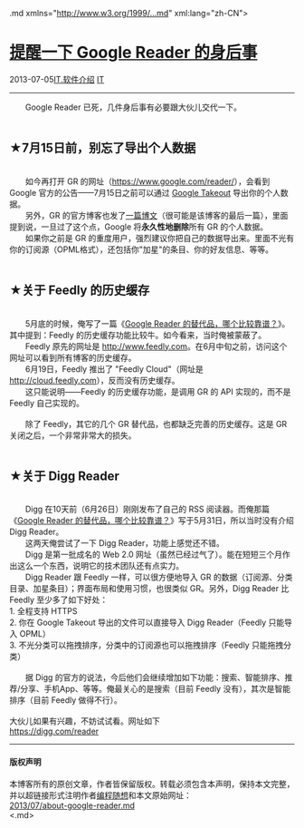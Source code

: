 <!DOCTYPE.md>
.md xmlns="http://www.w3.org/1999/...md" xml:lang="zh-CN">
<head>
<meta http-equiv="Content-Type" content="text.md; charset=utf-8" />
<meta name="generator" content="Python script by program.think@gmail.com" />
<meta name="provider" content="program-think.blogspot.com" />
<link type="text/css" rel="stylesheet" href="../../css/program-think.css" />
<title>提醒一下 Google Reader 的身后事 - 编程随想的博客</title>
</head>
<body>
<div id="main" style="width:100%;">
<h1><a href="../../index.md" title="回到首页">提醒一下 Google Reader 的身后事</a></h1>
<div class="post-info"><span class="date-header">2013-07-05</span><a href="../../tags/IT.E8BDAFE4BBB6E4BB8BE7BB8D.md" class="tag">IT.软件介绍</a> <a href="../../tags/IT.md" class="tag">IT</a> </div>
<hr>
<div class="post">
&#12288;&#12288;Google Reader 已死，几件身后事有必要跟大伙儿交代一下。<a name='more'></a><!--program-think--><br /><br /><h2>★7月15日前，别忘了导出个人数据</h2><br />&#12288;&#12288;如今再打开 GR 的网址（<a href="https://www.google.com/reader/" target="_blank" rel="nofollow">https://www.google.com/reader/</a>），会看到 Google 官方的公告——7月15日之前可以通过  <a href="https://www.google.com/takeout/#custom:reader" target="_blank" rel="nofollow">Google Takeout</a> 导出你的个人数据。<br />&#12288;&#12288;另外，GR 的官方博客也发了<a href="http://googlereader.blogspot.com/2013/07/a-final-farewell...md" target="_blank" rel="nofollow">一篇博文</a>（很可能是该博客的最后一篇），里面提到说，一旦过了这个点，Google 将<b>永久性地删除</b>所有 GR 的个人数据。<br />&#12288;&#12288;如果你之前是 GR 的重度用户，强烈建议你把自己的数据导出来。里面不光有你的订阅源（OPML格式），还包括你"加星"的条目、你的好友信息、等等。<br /><br /><h2>★关于 Feedly 的历史缓存</h2><br />&#12288;&#12288;5月底的时候，俺写了一篇《<a href="../../2013/05/google-reader-replacement.md">Google Reader 的替代品，哪个比较靠谱？</a>》。其中提到：Feedly 的历史缓存功能比较牛。如今看来，当时俺被蒙蔽了。<br />&#12288;&#12288;Feedly 原先的网址是 <a href="http://www.feedly.com" target="_blank" rel="nofollow">http://www.feedly.com</a>。在6月中旬之前，访问这个网址可以看到所有博客的历史缓存。<br />&#12288;&#12288;6月19日，Feedly 推出了 "Feedly Cloud"（网址是 <a href="http://cloud.feedly.com" target="_blank" rel="nofollow">http://cloud.feedly.com</a>），反而没有历史缓存。<br />&#12288;&#12288;这只能说明——Feedly 的历史缓存功能，是调用 GR 的 API 实现的，而不是 Feedly 自己实现的。<br /><br />&#12288;&#12288;除了 Feedly，其它的几个 GR 替代品，也都缺乏完善的历史缓存。这是 GR 关闭之后，一个非常非常大的损失。<br /><br /><h2>★关于 Digg Reader</h2><br />&#12288;&#12288;Digg 在10天前（6月26日）刚刚发布了自己的 RSS 阅读器。而俺那篇《<a href="../../2013/05/google-reader-replacement.md">Google Reader 的替代品，哪个比较靠谱？</a>》写于5月31日，所以当时没有介绍 Digg Reader。<br />&#12288;&#12288;这两天俺尝试了一下 Digg Reader，功能上感觉还不错。<br />&#12288;&#12288;Digg 是第一批成名的 Web 2.0 网址（虽然已经过气了）。能在短短三个月作出这么一个东西，说明它的技术团队还有点实力。<br />&#12288;&#12288;Digg Reader 跟 Feedly 一样，可以很方便地导入 GR 的数据（订阅源、分类目录、加星条目）；界面布局和使用习惯，也很类似 GR。另外，Digg Reader 比 Feedly 至少多了如下好处：<br />1. 全程支持 HTTPS<br />2. 你在 Google Takeout 导出的文件可以直接导入 Digg Reader（Feedly 只能导入 OPML）<br />3. 不光分类可以拖拽排序，分类中的订阅源也可以拖拽排序（Feedly 只能拖拽分类）<br /><br />&#12288;&#12288;据 Digg 的官方的说法，今后他们会继续增加如下功能：搜索、智能排序、推荐/分享、手机App、等等。俺最关心的是搜索（目前 Feedly 没有），其次是智能排序（目前 Feedly 做得不行）。<br /><br />大伙儿如果有兴趣，不妨试试看。网址如下<br /><a href="https://digg.com/reader" target="_blank" rel="nofollow">https://digg.com/reader</a><div class="blogger-post-footer">
</div>
<hr>
<div class="copyright">
<h4>版权声明</h4>
本博客所有的原创文章，作者皆保留版权。转载必须包含本声明，保持本文完整，并以超链接形式注明作者<a href="mailto:program.think@gmail.com">编程随想</a>和本文原始网址：<br>
<a href="2013/07/about-google-reader.md">2013/07/about-google-reader.md</a>
</div>
</div>
</body>
<.md>
